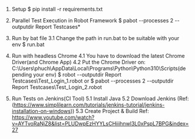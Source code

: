 1. Setup
$ pip install -r requirements.txt

2. Parallel Test Execution in Robot Framework
$ pabot --processes 2 --outputdir Report Testcases\*

3. Run by bat file
3.1 Change the path in run.bat to be suitable with your env
$ run.bat

4. Run with headless Chrome
4.1 You have to download the latest Chrome Driver(and Chrome App)
4.2 Put the Chrome Driver on: C:\Users\phuch\AppData\Local\Programs\Python\Python310\Scripts(depending your env)
$ robot --outputdir Report Testcases\Test_Login_1.robot
or
$ pabot --processes 2 --outputdir Report Testcases\Test_Login_2.robot

5. Run Tests on Jenkins(CI Tool)
5.1 Install Java
5.2 Download Jenkins
(Ref: (https://www.simplilearn.com/tutorials/jenkins-tutorial/jenkins-installation-on-windows))
5.3 Create Project & Build
Ref: https://www.youtube.com/watch?v=AYTvoRaNjZ8&list=PLUDwpEzHYYLsCHiiihnwl3L0xPspL7BPG&index=27
